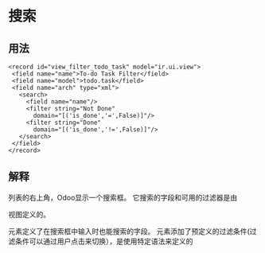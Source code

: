# 搜索


## 用法

```
<record id="view_filter_todo_task" model="ir.ui.view"> 
 <field name="name">To-do Task Filter</field> 
 <field name="model">todo.task</field> 
 <field name="arch" type="xml"> 
   <search> 
     <field name="name"/> 
     <filter string="Not Done" 
       domain="[('is_done','=',False)]"/> 
     <filter string="Done" 
       domain="[('is_done','!=',False)]"/> 
   </search> 
 </field> 
</record> 
```

## 解释

列表的右上角，Odoo显示一个搜索框。 它搜索的字段和可用的过滤器是由<search>视图定义的。

<field>元素定义了在搜索框中输入时也能搜索的字段。 <filter>元素添加了预定义的过滤条件(过滤条件可以通过用户点击来切换），是使用特定语法来定义的